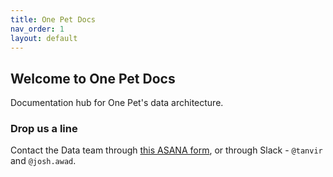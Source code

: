 ```yaml
---
title: One Pet Docs
nav_order: 1
layout: default
---
```

## Welcome to One Pet Docs

Documentation hub for One Pet's data architecture.

### Drop us a line

Contact the Data team through [this ASANA form](https://form.asana.com/?k=5koBMuM9y8n6Xza8iXAEwA&d=1109513034410307), or through Slack - `@tanvir` and `@josh.awad`.
